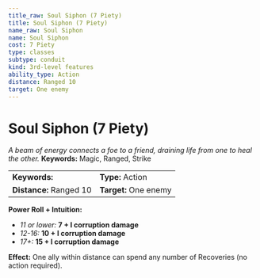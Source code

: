 ```yaml
---
title_raw: Soul Siphon (7 Piety)
title: Soul Siphon (7 Piety)
name_raw: Soul Siphon
name: Soul Siphon
cost: 7 Piety
type: classes
subtype: conduit
kind: 3rd-level features
ability_type: Action
distance: Ranged 10
target: One enemy
---
```


# Soul Siphon (7 Piety)

*A beam of energy connects a foe to a friend, draining life from one to heal the other.* **Keywords:** Magic, Ranged, Strike

|                         |                       |
| :---------------------- | :-------------------- |
| **Keywords:**           | **Type:** Action      |
| **Distance:** Ranged 10 | **Target:** One enemy |

**Power Roll + Intuition:**

- *11 or lower:* **7 + I corruption damage**
- *12-16:* **10 + I corruption damage**
- *17+:* **15 + I corruption damage**

**Effect:** One ally within distance can spend any number of Recoveries (no action required).
